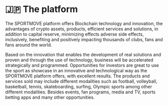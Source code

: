 # 🇯🇵 The platform

The SPORTMOVE platform offers Blockchain technology and innovation, the advantages of crypto assets, products, efficient services and solutions, in addition to capital reserve, minimizing effects adverse side effects, inclusively, benefiting and positively impacting thousands of clubs, fans and fans around the world.

Based on the innovation that enables the development of real solutions and proven and through the use of technology, business will be accelerated strategically and programmed. Opportunities for investors are great to use the sport as showcase in an innovative and technological way as the SPORTMOVE platform offers, with excellent results. The products and services sold may include different modalities such as football, volleyball, basketball, tennis, skateboarding, surfing, Olympic sports among other different modalities. Besides events, fan programs, media and TV, sports betting apps and many other opportunities.

